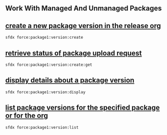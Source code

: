 ## Work With Managed And Unmanaged Packages



## [create a new package version in the release org](./createanewpackageversioninthereleaseorg.md)

 ``` sfdx force:package1:version:create ```  

## [retrieve status of package upload request](./retrievestatusofpackageuploadrequest.md)

 ``` sfdx force:package1:version:create:get ```  

## [display details about a package version](./displaydetailsaboutapackageversion.md)

 ``` sfdx force:package1:version:display ```  

## [list package versions for the specified package or for the org](./listpackageversionsforthespecifiedpackageorfortheorg.md)

 ``` sfdx force:package1:version:list ```  

